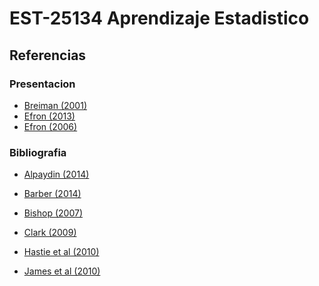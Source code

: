 # EST-25134 Aprendizaje Estadistico

## Referencias

### Presentacion
* <a href='https://github.com/jcmartinezovando/est25134_2017a/blob/master/referencias/Breiman%20-%20Statistical%20Modeling%20(The%20Two%20Cultures)%20-%202001.pdf'>Breiman (2001)</a>
* <a href='https://github.com/jcmartinezovando/est25134_2017a/blob/master/referencias/Efron%20-%20A%20250-Year%20Argument%20-%202013.pdf'>Efron (2013)</a>
* <a href='https://github.com/jcmartinezovando/est25134_2017a/blob/master/referencias/Efron%20-%20Bayesian%2C%20frequentists%20and%20scientists%20-%202006.pdf'>Efron (2006)</a>

### Bibliografia

* <a href='https://www.google.com.mx/url?sa=t&rct=j&q=&esrc=s&source=web&cd=2&cad=rja&uact=8&sqi=2&ved=0ahUKEwjXvomsmsjRAhXi5IMKHcLnA0wQFggfMAE&url=http%3A%2F%2Fcs.du.edu%2F~mitchell%2Fmario_books%2FIntroduction_to_Machine_Learning_-_2e_-_Ethem_Alpaydin.pdf&usg=AFQjCNFuVAIi-znRg4HFrhfP71FrQmkA7w&sig2=YSMJQ0YesxuXSwcmFVmULQ&bvm=bv.144224172,d.cGc'>Alpaydin (2014)</a>

* <a href='https://www.google.com.mx/url?sa=t&rct=j&q=&esrc=s&source=web&cd=2&cad=rja&uact=8&ved=0ahUKEwjskvXzmsjRAhXHLmMKHW4WCncQFggpMAE&url=http%3A%2F%2Fweb4.cs.ucl.ac.uk%2Fstaff%2FD.Barber%2Ftextbook%2F090310.pdf&usg=AFQjCNE1DaK9fD5mFcKXuRpSylvEP2wNsg&sig2=kzKhcK65VKjbDoCrWVKS5w'>Barber (2014)</a>

* <a href='https://www.google.com.mx/url?sa=t&rct=j&q=&esrc=s&source=web&cd=1&ved=0ahUKEwiwxo-Sm8jRAhVN-GMKHUK9B48QFgggMAA&url=http%3A%2F%2Fusers.isr.ist.utl.pt%2F~wurmd%2FLivros%2Fschool%2FBishop%2520-%2520Pattern%2520Recognition%2520And%2520Machine%2520Learning%2520-%2520Springer%2520%25202006.pdf&usg=AFQjCNEVQzQ_dEpxG4P7NamTWUXnVXzCng&sig2=eXW-IsV1KtKZrc1bd_IAEg'>Bishop (2007)</a>

* <a href='https://www.google.com.mx/url?sa=t&rct=j&q=&esrc=s&source=web&cd=1&cad=rja&uact=8&ved=0ahUKEwjNs_K3m8jRAhVE2GMKHftVBXUQFggeMAA&url=http%3A%2F%2Fwww.springer.com%2Fgp%2Fbook%2F9780387981345&usg=AFQjCNG8ki5yr4Ksg33c0ltcXKQakqcG_Q&sig2=4nv3yrpyUrL7YkLLWUqduw'>Clark (2009)</a>

* <a href='https://www.google.com.mx/url?sa=t&rct=j&q=&esrc=s&source=web&cd=1&cad=rja&uact=8&ved=0ahUKEwiutrPXm8jRAhUD62MKHalwDIsQFggdMAA&url=http%3A%2F%2Fstatweb.stanford.edu%2F~tibs%2FElemStatLearn%2Fprintings%2FESLII_print10.pdf&usg=AFQjCNEAqok1DelzqAL7AcGBXOWCB4RWNg&sig2=5oURTYhlEXSS7OHi_BnhWQ&bvm=bv.144224172,d.cGc'>Hastie et al (2010)</a>

* <a href='https://www.google.com.mx/url?sa=t&rct=j&q=&esrc=s&source=web&cd=2&cad=rja&uact=8&ved=0ahUKEwjR5pbym8jRAhVB3mMKHaCdAnkQFggkMAE&url=http%3A%2F%2Fwww-bcf.usc.edu%2F~gareth%2FISL%2FISLR%2520First%2520Printing.pdf&usg=AFQjCNFJfPgDOLXt2YYiAjZ_a9a1LNLMMQ&sig2=ly9QsUMuWo-rBblvNhz9RA&bvm=bv.144224172,d.cGc'>James et al (2010)</a>
